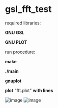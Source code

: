 # gsl_fft_test

required libraries: 

 **GNU GSL**
  
 **GNU PLOT**

run procedure:

**make**

**./main**

**gnuplot**

**plot** "fft.plot" **with lines**


![image](https://user-images.githubusercontent.com/40836157/126222069-e7a9a693-e0b9-4cfc-b013-c9228b12827a.png)
![image](https://user-images.githubusercontent.com/40836157/126222523-e1c40ade-9cca-4830-9837-12de2c213ac2.png)
